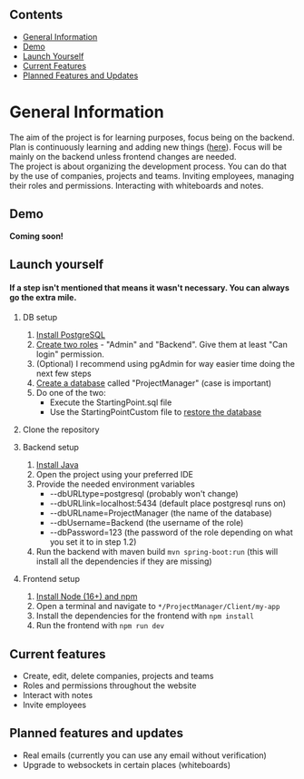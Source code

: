 ## Contents
* [General Information](#general-information)
* [Demo](#demo)
* [Launch Yourself](#launch-yourself)
* [Current Features](#current-features)
* [Planned Features and Updates](#planned-features-and-updates)

# General Information
The aim of the project is for learning purposes, focus being on the backend. Plan is continuously learning and adding new things
([here](#planned-features-and-updates)). Focus will be mainly on the backend unless frontend changes are needed.
<br>
The project is about organizing the development process. You can do that by the use of companies, projects and teams. 
Inviting employees, managing their roles and permissions. Interacting with whiteboards and notes.

## Demo
**Coming soon!**

## Launch yourself

#### If a step isn't mentioned that means it wasn't necessary. You can always go the extra mile.

1. DB setup
   1. [Install PostgreSQL](https://www.postgresql.org/download/)
   2. [Create two roles](https://www.postgresql.org/docs/current/sql-createrole.html) - "Admin" and "Backend". 
   Give them at least "Can login" permission.
   3. (Optional) I recommend using pgAdmin for way easier time doing the next few steps
   3. [Create a database](https://www.postgresql.org/docs/current/sql-createdatabase.html) called "ProjectManager" (case is important)
   4. Do one of the two:
      - Execute the StartingPoint.sql file
      - Use the StartingPointCustom file to [restore the database](https://www.postgresql.org/docs/8.1/backup.html)

2. Clone the repository

3. Backend setup
   1. [Install Java](https://www.oracle.com/cis/java/technologies/downloads/#java17)
   2. Open the project using your preferred IDE
   3. Provide the needed environment variables 
      - --dbURLtype=postgresql (probably won't change)
      - --dbURLlink=localhost:5434 (default place postgresql runs on)
      - --dbURLname=ProjectManager (the name of the database)
      - --dbUsername=Backend (the username of the role)
      - --dbPassword=123 (the password of the role depending on what you set it to in step 1.2)
   4. Run the backend with maven build `mvn spring-boot:run` (this will install all the dependencies if they are missing)

4. Frontend setup
   1. [Install Node (16+) and npm](https://nodejs.org/en/download)
   2. Open a terminal and navigate to `*/ProjectManager/Client/my-app`
   3. Install the dependencies for the frontend with `npm install`
   4. Run the frontend with `npm run dev`

## Current features
* Create, edit, delete companies, projects and teams
* Roles and permissions throughout the website
* Interact with notes
* Invite employees

## Planned features and updates
* Real emails (currently you can use any email without verification)
* Upgrade to websockets in certain places (whiteboards)
